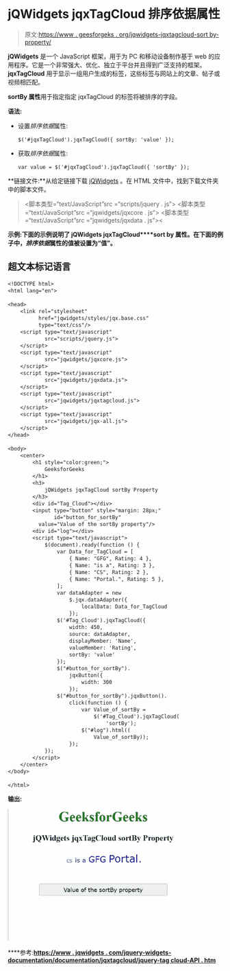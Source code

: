 # jQWidgets jqxTagCloud 排序依据属性

> 原文:[https://www . geesforgeks . org/jqwidgets-jqxtagcloud-sort by-property/](https://www.geeksforgeeks.org/jqwidgets-jqxtagcloud-sortby-property/)

**jQWidgets** 是一个 JavaScript 框架，用于为 PC 和移动设备制作基于 web 的应用程序。它是一个非常强大、优化、独立于平台并且得到广泛支持的框架。 **jqxTagCloud** 用于显示一组用户生成的标签，这些标签与网站上的文章、帖子或视频相匹配。

**sortBy 属性**用于指定指定 jqxTagCloud 的标签将被排序的字段。

**语法:**

*   设置*排序依据*属性:

    ```
    $('#jqxTagCloud').jqxTagCloud({ sortBy: 'value' });
    ```

*   获取*排序依据*属性:

    ```
    var value = $('#jqxTagCloud').jqxTagCloud({ 'sortBy' });
    ```

**链接文件:**从给定链接下载 [jQWidgets](https://www.jqwidgets.com/download/) 。在 HTML 文件中，找到下载文件夹中的脚本文件。

> <link rel="”stylesheet”" href="”jqwidgets/styles/jqx.base.css”" type="”text/css”">
> <脚本类型=“text/JavaScript”src =“scripts/jquery . js”></脚本>
> <脚本类型=“text/JavaScript”src =“jqwidgets/jqxcore . js”></脚本>
> <脚本类型=“text/JavaScript”src =“jqwidgets/jqxdata . js”><

**示例:**下面的示例说明了 jQWidgets jqxTagCloud****sort by 属性**。在下面的例子中，*排序依据*属性的值被设置为“值”。**

## **超文本标记语言**

```
<!DOCTYPE html>
<html lang="en">

<head>
    <link rel="stylesheet"
          href="jqwidgets/styles/jqx.base.css" 
          type="text/css"/>
    <script type="text/javascript" 
            src="scripts/jquery.js">
    </script>
    <script type="text/javascript" 
            src="jqwidgets/jqxcore.js">
    </script>
    <script type="text/javascript" 
            src="jqwidgets/jqxdata.js">
    </script>
    <script type="text/javascript" 
            src="jqwidgets/jqxtagcloud.js">
    </script>
    <script type="text/javascript" 
            src="jqwidgets/jqx-all.js">
    </script>
</head>

<body>
    <center>
        <h1 style="color:green;">
            GeeksforGeeks
        </h1>
        <h3>
            jQWidgets jqxTagCloud sortBy Property
        </h3>
        <div id="Tag_Cloud"></div>
        <input type="button" style="margin: 28px;" 
               id="button_for_sortBy"
          value="Value of the sortBy property"/>
        <div id="log"></div>
        <script type="text/javascript">
            $(document).ready(function () {
                var Data_for_TagCloud = [
                    { Name: "GFG", Rating: 4 },
                    { Name: "is a", Rating: 3 },
                    { Name: "CS", Rating: 2 },
                    { Name: "Portal.", Rating: 5 },
                ];
                var dataAdapter = new
                    $.jqx.dataAdapter({
                        localData: Data_for_TagCloud
                    });
                $('#Tag_Cloud').jqxTagCloud({
                    width: 450,
                    source: dataAdapter,
                    displayMember: 'Name',
                    valueMember: 'Rating',
                    sortBy: 'value'
                });
                $("#button_for_sortBy").
                    jqxButton({
                        width: 300
                    });
                $("#button_for_sortBy").jqxButton().
                    click(function () {
                        var Value_of_sortBy =
                            $('#Tag_Cloud').jqxTagCloud(
                                'sortBy');
                        $("#log").html((
                            Value_of_sortBy));
                    });
            });
        </script>
    </center>
</body>

</html>
```

****输出:****

**![](img/f85783a796c5a6253a148480c33161ab.png)**

****参考:**[https://www . jqwidgets . com/jquery-widgets-documentation/documentation/jqxtagcloud/jquery-tag cloud-API . htm](https://www.jqwidgets.com/jquery-widgets-documentation/documentation/jqxtagcloud/jquery-tagcloud-api.htm)**